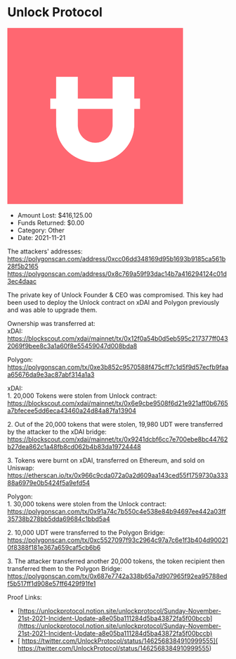 # Unlock Protocol
![Unlock Protocol](/rektimages/Unlock-Protocol.png)
- Amount Lost: $416,125.00
- Funds Returned: $0.00
- Category: Other
- Date: 2021-11-21

The attackers' addresses:  
https://polygonscan.com/address/0xcc06dd348169d95b1693b9185ca561b28f5b2165  
https://polygonscan.com/address/0x8c769a59f93dac14b7a416294124c01d3ec4daac  
  
The private key of Unlock Founder & CEO was compromised. This key had been used to deploy the Unlock contract on xDAI and Polygon previously and was able to upgrade them.  
  
Ownership was transferred at:  
xDAI:  
https://blockscout.com/xdai/mainnet/tx/0x12f0a54b0d5eb595c217377ff0432069f9bee8c3a1a60f8e55459047d008bda8  
  
Polygon:  
https://polygonscan.com/tx/0xe3b852c9570588f475cff7c1d5f9d57ecfb9faaa65676da9e3ac87abf314a1a3  
  
xDAI:  
1\. 20,000 Tokens were stolen from Unlock contract:  
https://blockscout.com/xdai/mainnet/tx/0x6e9cbe9508f6d21e921aff0b6765a7bfecee5dd6eca43460a24d84a87fa13904  
  
2\. Out of the 20,000 tokens that were stolen, 19,980 UDT were transferred by the attacker to the xDAI bridge:  
https://blockscout.com/xdai/mainnet/tx/0x9241dcbf6cc7e700ebe8bc44762b27dea862c1a48fb8cd062b4b83da19724448  
  
3\. Tokens were burnt on xDAI, transferred on Ethereum, and sold on Uniswap:  
https://etherscan.io/tx/0x966c9cda072a0a2d609aa143ced55f1759730a33388a6979e0b5424f5a9efd54  
  
Polygon:  
1\. 30,000 tokens were stolen from the Unlock contract:  
https://polygonscan.com/tx/0x91a74c7b550c4e538e84b94697ee442a03ff35738b278bb5dda69684c1bbd5a4  
  
2\. 10,000 UDT were transferred to the Polygon Bridge:  
https://polygonscan.com/tx/0xc5527097f93c2964c97a7c6e1f3b404d900210f8388f181e367a659caf5cb6b6  
  
3\. The attacker transferred another 20,000 tokens, the token recipient then transferred them to the Polygon Bridge:  
https://polygonscan.com/tx/0x687e7742a338b65a7d907965f92ea95788edf5b517ff1d908e57ff6429f91fe1


Proof Links:
- [https://unlockprotocol.notion.site/unlockprotocol/Sunday-November-21st-2021-Incident-Update-a8e05ba111284d5ba43872fa5f00bccb](https://unlockprotocol.notion.site/unlockprotocol/Sunday-November-21st-2021-Incident-Update-a8e05ba111284d5ba43872fa5f00bccb)
- [ https://twitter.com/UnlockProtocol/status/1462568384910999555]( https://twitter.com/UnlockProtocol/status/1462568384910999555)


